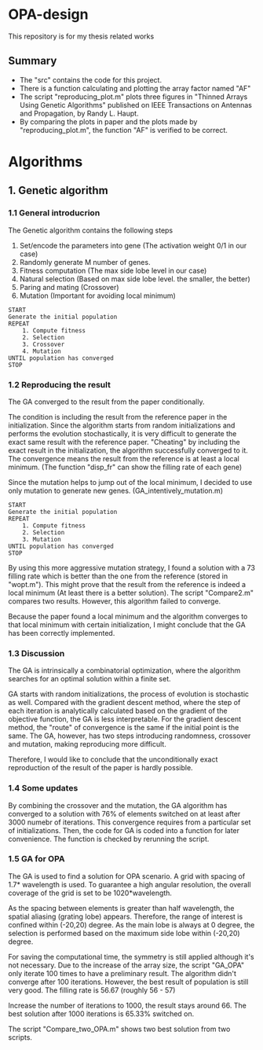# OPA-design
 This repository is for my thesis related works

## Summary
* The "src" contains the code for this project. 
* There is a function calculating and plotting the array factor named "AF"
* The script "reproducing_plot.m" plots three figures in "Thinned Arrays Using Genetic Algorithms" published on IEEE Transactions on Antennas and Propagation, by Randy L. Haupt. 
* By comparing the plots in paper and the plots made by "reproducing_plot.m", the function "AF" is verified to be correct. 

# Algorithms
## 1. Genetic algorithm

### 1.1 General introducrion

The Genetic algorithm contains the following steps
1. Set/encode the parameters into gene (The activation weight 0/1 in our case)
2. Randomly generate M number of genes. 
3. Fitness computation (The max side lobe level in our case)
4. Natural selection (Based on max side lobe level. the smaller, the better)
5. Paring and mating (Crossover)
6. Mutation (Important for avoiding local minimum)
```
START
Generate the initial population
REPEAT
    1. Compute fitness
    2. Selection
    3. Crossover
    4. Mutation 
UNTIL population has converged
STOP
```
### 1.2 Reproducing the result

The GA converged to the result from the paper conditionally. 

The condition is including the result from the reference paper in the initialization. Since the algorithm starts from random initializations and performs the evolution stochastically, it is very difficult to generate the exact same result with the reference paper. "Cheating" by including the exact result in the initialization, the algorithm successfully converged to it. The convergence means the result from the reference is at least a local minimum. 
(The function "disp_fr" can show the filling rate of each gene)

Since the mutation helps to jump out of the local minimum, I decided to use only mutation to generate new genes. (GA_intentively_mutation.m)

```
START
Generate the initial population
REPEAT
    1. Compute fitness
    2. Selection
    3. Mutation
UNTIL population has converged
STOP
```

By using this more aggressive mutation strategy, I found a solution with a 73 filling rate which is better than the one from the reference (stored in "wopt.m"). This might prove that the result from the reference is indeed a local minimum (At least there is a better solution). The script "Compare2.m" compares two results. 
However, this algorithm failed to converge. 

Because the paper found a local minimum and the algorithm converges to that local minimum with certain initialization, I might conclude that the GA has been correctly implemented. 
### 1.3 Discussion

The GA is intrinsically a combinatorial optimization, where the algorithm searches for an optimal solution within a finite set. 

GA starts with random initializations, the process of evolution is stochastic as well. Compared with the gradient descent method, where the step of each iteration is analytically calculated based on the gradient of the objective function, the GA is less interpretable. For the gradient descent method, the "route" of convergence is the same if the initial point is the same. The GA, however, has two steps introducing randomness, crossover and mutation, making reproducing more difficult. 

Therefore, I would like to conclude that the unconditionally exact reproduction of the result of the paper is hardly possible. 

### 1.4 Some updates
By combining the crossover and the mutation, the GA algorithm has converged to a solution with 76% of elements switched on at least after 3000 numebr of iterations. This convergence requires from a particular set of initializations. Then, the code for GA is coded into a function for later convenience. The function is checked by rerunning the script. 

### 1.5 GA for OPA
The GA is used to find a solution for OPA scenario. A grid with spacing of 1.7* wavelength is used. To guarantee a high angular resolution, the overall coverage of the grid is set to be 1020*wavelength. 

As the spacing between elements is greater than half wavelength, the spatial aliasing (grating lobe) appears. Therefore, the range of interest is confined within (-20,20) degree. As the main lobe is always at 0 degree, the selection is performed based on the maximum side lobe within (-20,20) degree. 

For saving the computational time, the symmetry is still applied although it's not necessary. Due to the increase of the array size, the script "GA_OPA" only iterate 100 times to have a preliminary result. The algorithm didn't converge after 100 iterations. However, the best result of population is still very good. The filling rate is 56.67 (roughly 56 - 57)

Increase the number of iterations to 1000, the result stays around 66. The best solution after 1000 iterations is 65.33% switched on. 

The script "Compare_two_OPA.m" shows two best solution from two scripts. 